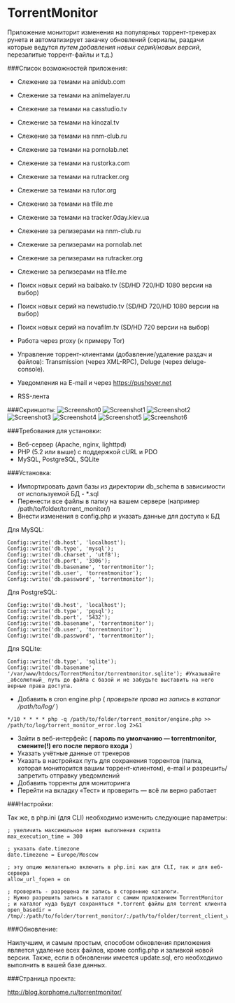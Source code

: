 # TorrentMonitor
Приложение мониторит изменения на популярных торрент-трекерах рунета и автоматизирует закачку обновлений (сериалы, раздачи которые ведутся *путем добавления новых серий/новых версий*, перезалитые торрент-файлы и т.д.)

###Список возможностей приложения:

* Слежение за темами на anidub.com
* Слежение за темами на animelayer.ru
* Слежение за темами на casstudio.tv
* Слежение за темами на kinozal.tv
* Слежение за темами на nnm-club.ru
* Слежение за темами на pornolab.net
* Слежение за темами на rustorka.com
* Слежение за темами на rutracker.org
* Слежение за темами на rutor.org
* Слежение за темами на tfile.me
* Слежение за темами на tracker.0day.kiev.ua
* Слежение за релизерами на nnm-club.ru
* Слежение за релизерами на pornolab.net
* Слежение за релизерами на rutracker.org
* Слежение за релизерами на tfile.me
* Поиск новых серий на baibako.tv (SD/HD 720/HD 1080 версии на выбор)
* Поиск новых серий на newstudio.tv (SD/HD 720/HD 1080 версии на выбор)
* Поиск новых серий на novafilm.tv (SD/HD 720 версии на выбор)

* Работа через proxy (к примеру Tor)

* Управление торрент-клиентами (добавление/удаление раздач и файлов): Transmission (через XML-RPC), Deluge (через deluge-console).

* Уведомления на E-mail и через https://pushover.net

* RSS-лента

###Скриншоты:
 ![Screenshot0](http://blog.korphome.ru/wp-content/uploads/2011/02/Мониторинг-torrent-трекеров-2014-01-27-14-53-42.jpg "Screenshot0")
 ![Screenshot1](http://blog.korphome.ru/wp-content/uploads/2011/02/Мониторинг-torrent-трекеров-2014-01-27-14-54-16.jpg "Screenshot1")
 ![Screenshot2](http://blog.korphome.ru/wp-content/uploads/2011/02/Мониторинг-torrent-трекеров-2014-01-27-14-54-38.jpg "Screenshot2")
 ![Screenshot3](http://blog.korphome.ru/wp-content/uploads/2011/02/Мониторинг-torrent-трекеров-2014-01-27-14-54-52.jpg "Screenshot3")
 ![Screenshot4](http://blog.korphome.ru/wp-content/uploads/2011/02/Мониторинг-torrent-трекеров-2014-01-27-14-55-28.jpg "Screenshot4")
 ![Screenshot5](http://blog.korphome.ru/wp-content/uploads/2011/02/Мониторинг-torrent-трекеров-2014-01-27-14-55-41.jpg "Screenshot5")
 ![Screenshot6](http://blog.korphome.ru/wp-content/uploads/2011/02/Мониторинг-torrent-трекеров-2014-01-27-14-56-36.jpg "Screenshot6")

###Требования для установки:

* Веб-сервер (Apache, nginx, lighttpd)
* PHP (5.2 или выше) с поддержкой cURL и PDO
* MySQL, PostgreSQL, SQLite

###Установка:

* Импортировать дамп базы из директории db_schema в зависимости от используемой БД - *.sql
* Перенести все файлы в папку на вашем сервере (например /path/to/folder/torrent_monitor/)
* Внести изменения в config.php и указать данные для доступа к БД

Для MySQL:
```
Config::write('db.host', 'localhost');
Config::write('db.type', 'mysql');
Config::write('db.charset', 'utf8');
Config::write('db.port', '3306');
Config::write('db.basename', 'torrentmonitor');
Config::write('db.user', 'torrentmonitor');
Config::write('db.password', 'torrentmonitor');
```
Для PostgreSQL:
```
Config::write('db.host', 'localhost');
Config::write('db.type', 'pgsql');
Config::write('db.port', '5432');
Config::write('db.basename', 'torrentmonitor');
Config::write('db.user', 'torrentmonitor');
Config::write('db.password', 'torrentmonitor');
```
Для SQLite:
```
Config::write('db.type', 'sqlite');
Config::write('db.basename', '/var/www/htdocs/TorrentMonitor/torrentmonitor.sqlite'); #Указывайте _абсолютный_ путь до файла с базой и не забудьте выставить на него верные права доступа.
```

* Добавить в cron engine.php ( *проверьте права на запись в каталог /path/to/log/* )

```
*/10 * * * * php -q /path/to/folder/torrent_monitor/engine.php >> /path/to/log/torrent_monitor_error.log 2>&1
```
* Зайти в веб-интерфейс ( **пароль по умолчанию — torrentmonitor, смените(!) его после первого входа** )
* Указать учётные данные от трекеров
* Указать в настройках путь для сохранения торрентов (папка, которая мониторится вашим торрент-клиентом), e-mail и разрешить/запретить отправку 
уведомлений
* Добавить торренты для мониторинга
* Перейти на вкладку «Тест» и проверить — всё ли верно работает

###Настройки:

Так же, в php.ini (для CLI) необходимо изменить следующие параметры:

```
; увеличить максимальное вермя выполнения скрипта
max_execution_time = 300

; указать date.timezone
date.timezone = Europe/Moscow

; эту опцию желательно включить в php.ini как для CLI, так и для веб-сервера
allow_url_fopen = on

; проверить - разрешена ли запись в сторонние каталоги. 
; Нужно разрешить запись в каталог с самим приложением TorrentMonitor 
; и каталог куда будут сохраняться *.torrent файлы для torrent клиента
open_basedir = /tmp/:/path/to/folder/torrent_monitor/:/path/to/folder/torrent_client_watch/
```

###Обновление:

Наилучшим, и самым простым, способом обновления приложения является удаление всех файлов, кроме config.php и заливкой новой версии. Также, если в обновлении имеется update.sql, его необходимо выполнить в вашей базе данных.

###Страница проекта:

http://blog.korphome.ru/torrentmonitor/
